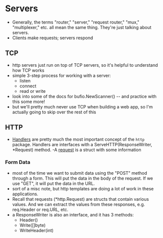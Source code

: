 # Servers

- Generally, the terms "router," "server," "request router," "mux," "multiplexer," etc. all mean the same thing. They're just talking about servers.
- Clients make requests; servers respond

## TCP

- http servers just run on top of TCP servers, so it's helpful to understand how TCP works
- simple 3-step process for working with a server:
    - listen
    - connect
    - read or write
- look into some of the docs for bufio.NewScanner() -- and practice with this some more!
- but we'll pretty much never use TCP when building a web app, so I'm actually going to skip over the rest of this

## HTTP

- [Handlers](https://pkg.go.dev/net/http#Handler) are pretty much the most important concept of the `http` package. Handlers are interfaces with a ServeHTTP(ResponseWriter, *Request) method.
-A [request](https://pkg.go.dev/net/http#Request) is a struct with some information


### Form Data

- most of the time we want to submit data using the "POST" method through a form. This will put the data in the body of the request. If we use "GET", it will put the data in the URL.
- sort of a misc note, but http templates are doing a lot of work in these applications.
- Recall that requests (*http.Request) are structs that contain various values. And we can extract the values from these responses, e.g. req.Header or req.URL, etc.
- a ResponseWriter is also an interface, and it has 3 methods:
    - Header()
    - Write([]byte)
    - WriteHeader(int)

